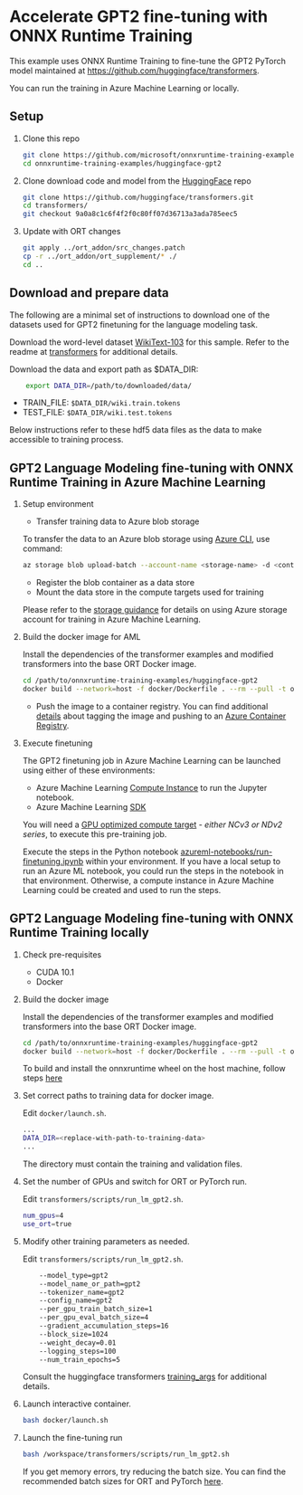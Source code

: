 # Accelerate GPT2 fine-tuning with ONNX Runtime Training 

This example uses ONNX Runtime Training to fine-tune the GPT2 PyTorch model maintained at https://github.com/huggingface/transformers.

You can run the training in Azure Machine Learning or locally.

## Setup

1. Clone this repo

    ```bash
    git clone https://github.com/microsoft/onnxruntime-training-examples.git
    cd onnxruntime-training-examples/huggingface-gpt2
    ```

2. Clone download code and model from the [HuggingFace](https://github.com/huggingface/transformers) repo

    ```bash
    git clone https://github.com/huggingface/transformers.git
    cd transformers/
    git checkout 9a0a8c1c6f4f2f0c80ff07d36713a3ada785eec5
    ```

3. Update with ORT changes

    ```bash
    git apply ../ort_addon/src_changes.patch
    cp -r ../ort_addon/ort_supplement/* ./
    cd ..
    ```

## Download and prepare data

The following are a minimal set of instructions to download one of the datasets used for GPT2 finetuning for the language modeling task.

Download the word-level dataset [WikiText-103](https://blog.einstein.ai/the-wikitext-long-term-dependency-language-modeling-dataset/) for this sample.
Refer to the readme at [transformers](https://github.com/huggingface/transformers/tree/master/examples/language-modeling#language-model-training) for additional details.

Download the data and export path as $DATA_DIR: 
```bash
    export DATA_DIR=/path/to/downloaded/data/
```

* TRAIN_FILE: `$DATA_DIR/wiki.train.tokens`
* TEST_FILE: `$DATA_DIR/wiki.test.tokens`

Below instructions refer to these hdf5 data files as the data to make accessible to training process.

## GPT2 Language Modeling fine-tuning with ONNX Runtime Training in Azure Machine Learning

1. Setup environment

    * Transfer training data to Azure blob storage

    To transfer the data to an Azure blob storage using [Azure CLI](https://docs.microsoft.com/en-us/cli/azure/install-azure-cli?view=azure-cli-latest), use command:
    ```bash
    az storage blob upload-batch --account-name <storage-name> -d <container-name> -s $DATA_DIR
    ```

    * Register the blob container as a data store
    * Mount the data store in the compute targets used for training

    Please refer to the [storage guidance](https://docs.microsoft.com/en-us/azure/machine-learning/how-to-access-data#storage-guidance) for details on using Azure storage account for training in Azure Machine Learning. 

2. Build the docker image for AML

    Install the dependencies of the transformer examples and modified transformers into the base ORT Docker image.
    ```bash
    cd /path/to/onnxruntime-training-examples/huggingface-gpt2
    docker build --network=host -f docker/Dockerfile . --rm --pull -t onnxruntime-gpt
    ```    
    - Push the image to a container registry. You can find additional [details](https://docs.microsoft.com/en-us/azure/container-registry/container-registry-get-started-docker-cli) about tagging the image and pushing to an [Azure Container Registry](https://docs.microsoft.com/en-us/azure/container-registry/).
    
3. Execute finetuning

    The GPT2 finetuning job in Azure Machine Learning can be launched using either of these environments:

    * Azure Machine Learning [Compute Instance](https://docs.microsoft.com/en-us/azure/machine-learning/concept-compute-instance) to run the Jupyter notebook.
    * Azure Machine Learning [SDK](https://docs.microsoft.com/en-us/python/api/overview/azure/ml/?view=azure-ml-py)

    You will need a [GPU optimized compute target](https://docs.microsoft.com/en-us/azure/machine-learning/how-to-set-up-training-targets#amlcompute) - _either NCv3 or NDv2 series_, to execute this pre-training job.

    Execute the steps in the Python notebook [azureml-notebooks/run-finetuning.ipynb](azureml-notebooks/run-finetuning.ipynb) within your environment. If you have a local setup to run an Azure ML notebook, you could run the steps in the notebook in that environment. Otherwise, a compute instance in Azure Machine Learning could be created and used to run the steps.

## GPT2 Language Modeling fine-tuning with ONNX Runtime Training locally

1. Check pre-requisites

    * CUDA 10.1
    * Docker

2. Build the docker image

    Install the dependencies of the transformer examples and modified transformers into the base ORT Docker image.
    ```bash
    cd /path/to/onnxruntime-training-examples/huggingface-gpt2
    docker build --network=host -f docker/Dockerfile . --rm --pull -t onnxruntime-gpt
    ```    

    To build and install the onnxruntime wheel on the host machine, follow steps [here](https://github.com/microsoft/onnxruntime/blob/master/BUILD.md#Training)

3. Set correct paths to training data for docker image.

   Edit `docker/launch.sh`.

   ```bash
   ...
   DATA_DIR=<replace-with-path-to-training-data>
   ...
   ```

   The directory must contain the training and validation files.

4. Set the number of GPUs and switch for ORT or PyTorch run.

    Edit `transformers/scripts/run_lm_gpt2.sh`.

    ```bash
    num_gpus=4
    use_ort=true
    ```

5. Modify other training parameters as needed.

    Edit `transformers/scripts/run_lm_gpt2.sh`.

    ```bash
        --model_type=gpt2 
        --model_name_or_path=gpt2 
        --tokenizer_name=gpt2  
        --config_name=gpt2  
        --per_gpu_train_batch_size=1  
        --per_gpu_eval_batch_size=4  
        --gradient_accumulation_steps=16 
        --block_size=1024  
        --weight_decay=0.01
        --logging_steps=100 
        --num_train_epochs=5 
    ```

    Consult the huggingface transformers [training_args](https://github.com/huggingface/transformers/blob/master/src/transformers/training_args.py) for additional details.

6. Launch interactive container.

    ```bash
    bash docker/launch.sh
    ```

7. Launch the fine-tuning run

    ```bash
    bash /workspace/transformers/scripts/run_lm_gpt2.sh
    ```

    If you get memory errors, try reducing the batch size. You can find the recommended batch sizes for ORT and PyTorch [here](azureml-notebooks/run-finetuning.ipynb###Creat-Estimator).
